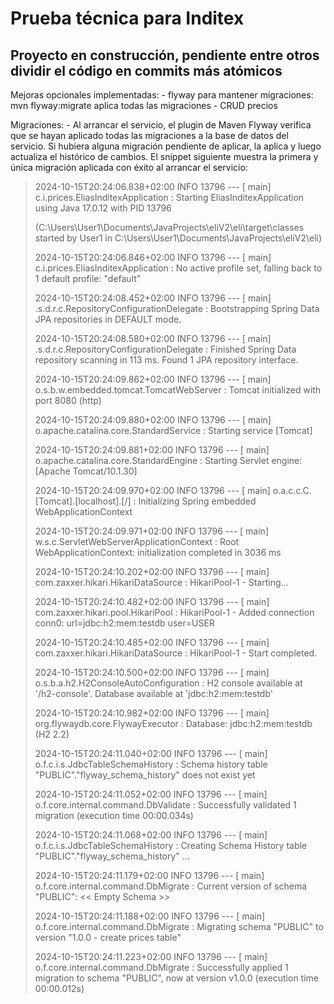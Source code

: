 <h1>Prueba técnica para Inditex</h1>

<h2>Proyecto en construcción, pendiente entre otros dividir el código en commits más atómicos</h2>

Mejoras opcionales implementadas:
    - flyway para mantener migraciones: mvn flyway:migrate aplica todas las migraciones
    - CRUD precios
    
Migraciones:
    - Al arrancar el servicio, el plugin de Maven Flyway verifica que se hayan aplicado todas las migraciones a la base de datos del servicio. Si hubiera alguna migración pendiente de aplicar, la aplica y luego actualiza el histórico de cambios. El snippet siguiente muestra la primera y única migración aplicada con éxito al arrancar el servicio:
    
>2024-10-15T20:24:06.838+02:00  INFO 13796 --- [           main] c.i.prices.EliasInditexApplication       : Starting EliasInditexApplication using Java 17.0.12 with PID 13796
>
> (C:\Users\User1\Documents\JavaProjects\eliV2\eli\target\classes started by User1 in C:\Users\User1\Documents\JavaProjects\eliV2\eli)
>
>2024-10-15T20:24:06.846+02:00  INFO 13796 --- [           main] c.i.prices.EliasInditexApplication       : No active profile set, falling back to 1 default profile: "default"
>
>2024-10-15T20:24:08.452+02:00  INFO 13796 --- [           main] .s.d.r.c.RepositoryConfigurationDelegate : Bootstrapping Spring Data JPA repositories in DEFAULT mode.
>
>2024-10-15T20:24:08.580+02:00  INFO 13796 --- [           main] .s.d.r.c.RepositoryConfigurationDelegate : Finished Spring Data repository scanning in 113 ms. Found 1 JPA repository interface.
>
>2024-10-15T20:24:09.862+02:00  INFO 13796 --- [           main] o.s.b.w.embedded.tomcat.TomcatWebServer  : Tomcat initialized with port 8080 (http)
>
>2024-10-15T20:24:09.880+02:00  INFO 13796 --- [           main] o.apache.catalina.core.StandardService   : Starting service [Tomcat]
>
>2024-10-15T20:24:09.881+02:00  INFO 13796 --- [           main] o.apache.catalina.core.StandardEngine    : Starting Servlet engine: [Apache Tomcat/10.1.30]
>
>2024-10-15T20:24:09.970+02:00  INFO 13796 --- [           main] o.a.c.c.C.[Tomcat].[localhost].[/]       : Initializing Spring embedded WebApplicationContext
>
>2024-10-15T20:24:09.971+02:00  INFO 13796 --- [           main] w.s.c.ServletWebServerApplicationContext : Root WebApplicationContext: initialization completed in 3036 ms
>
>2024-10-15T20:24:10.202+02:00  INFO 13796 --- [           main] com.zaxxer.hikari.HikariDataSource       : HikariPool-1 - Starting...
>
>2024-10-15T20:24:10.482+02:00  INFO 13796 --- [           main] com.zaxxer.hikari.pool.HikariPool        : HikariPool-1 - Added connection conn0: url=jdbc:h2:mem:testdb user=USER
>
>2024-10-15T20:24:10.485+02:00  INFO 13796 --- [           main] com.zaxxer.hikari.HikariDataSource       : HikariPool-1 - Start completed.
>
>2024-10-15T20:24:10.500+02:00  INFO 13796 --- [           main] o.s.b.a.h2.H2ConsoleAutoConfiguration    : H2 console available at '/h2-console'. Database available at 'jdbc:h2:mem:testdb'
>
>2024-10-15T20:24:10.982+02:00  INFO 13796 --- [           main] org.flywaydb.core.FlywayExecutor         : Database: jdbc:h2:mem:testdb (H2 2.2)
>
>2024-10-15T20:24:11.040+02:00  INFO 13796 --- [           main] o.f.c.i.s.JdbcTableSchemaHistory         : Schema history table "PUBLIC"."flyway_schema_history" does not exist yet
>
>2024-10-15T20:24:11.052+02:00  INFO 13796 --- [           main] o.f.core.internal.command.DbValidate     : Successfully validated 1 migration (execution time 00:00.034s)
>
>2024-10-15T20:24:11.068+02:00  INFO 13796 --- [           main] o.f.c.i.s.JdbcTableSchemaHistory         : Creating Schema History table "PUBLIC"."flyway_schema_history" ...
>
>2024-10-15T20:24:11.179+02:00  INFO 13796 --- [           main] o.f.core.internal.command.DbMigrate      : Current version of schema "PUBLIC": << Empty Schema >>
>
>2024-10-15T20:24:11.188+02:00  INFO 13796 --- [           main] o.f.core.internal.command.DbMigrate      : Migrating schema "PUBLIC" to version "1.0.0 - create prices table"
>
>2024-10-15T20:24:11.223+02:00  INFO 13796 --- [           main] o.f.core.internal.command.DbMigrate      : Successfully applied 1 migration to schema "PUBLIC", now at version v1.0.0 (execution time 00:00.012s)

